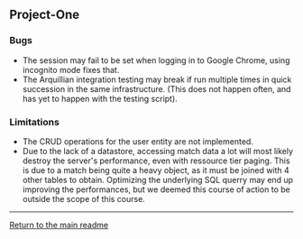 ## Project-One

### Bugs

* The session may fail to be set when logging in to Google Chrome, using incognito mode fixes that.
* The Arquillian integration testing may break if run multiple times in quick succession in the same infrastructure. (This does not happen often, and has yet to happen with the testing script).

### Limitations
* The CRUD operations for the user entity are not implemented.
* Due to the lack of a datastore, accessing match data a lot will most likely destroy the server's performance, even with ressource tier paging.
This is due to a match being quite a heavy object, as it must be joined with 4 other tables to obtain.
Optimizing the underlying SQL querry may end up improving the performances, but we deemed this course of action to be outside the scope of this course.

---
[Return to the main readme](https://github.com/capito27/Teaching-HEIGVD-AMT-2019-Project-One/blob/master/README.md)
